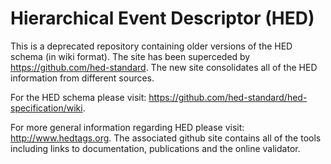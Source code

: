 # Hierarchical Event Descriptor (HED)

This is a deprecated repository containing older versions of the HED schema (in wiki format). The site has been superceded by <https://github.com/hed-standard>. The new site consolidates all of the HED information from different sources.

For the HED schema please visit: <https://github.com/hed-standard/hed-specification/wiki>. 

For more general information regarding HED please visit: <http://www.hedtags.org>. The associated github site contains all of the tools including links to documentation, publications and the online validator.